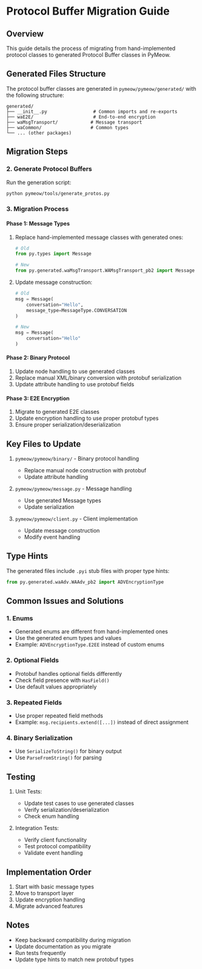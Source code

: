 # Protocol Buffer Migration Guide

## Overview

This guide details the process of migrating from hand-implemented protocol classes to generated Protocol Buffer classes in PyMeow.

## Generated Files Structure

The protocol buffer classes are generated in `pymeow/pymeow/generated/` with the following structure:

```
generated/
├── __init__.py                 # Common imports and re-exports
├── waE2E/                      # End-to-end encryption
├── waMsgTransport/            # Message transport
├── waCommon/                  # Common types
└── ... (other packages)
```

## Migration Steps

### 2. Generate Protocol Buffers

Run the generation script:
```bash
python pymeow/tools/generate_protos.py
```

### 3. Migration Process

#### Phase 1: Message Types
1. Replace hand-implemented message classes with generated ones:
   ```python
   # Old
   from py.types import Message

   # New
   from py.generated.waMsgTransport.WAMsgTransport_pb2 import Message
   ```

2. Update message construction:
   ```python
   # Old
   msg = Message(
       conversation="Hello",
       message_type=MessageType.CONVERSATION
   )

   # New
   msg = Message(
       conversation="Hello"
   )
   ```

#### Phase 2: Binary Protocol
1. Update node handling to use generated classes
2. Replace manual XML/binary conversion with protobuf serialization
3. Update attribute handling to use protobuf fields

#### Phase 3: E2E Encryption
1. Migrate to generated E2E classes
2. Update encryption handling to use proper protobuf types
3. Ensure proper serialization/deserialization

## Key Files to Update

1. `pymeow/pymeow/binary/` - Binary protocol handling
   - Replace manual node construction with protobuf
   - Update attribute handling

2. `pymeow/pymeow/message.py` - Message handling
   - Use generated Message types
   - Update serialization

3. `pymeow/pymeow/client.py` - Client implementation
   - Update message construction
   - Modify event handling

## Type Hints

The generated files include `.pyi` stub files with proper type hints:

```python
from py.generated.waAdv.WAAdv_pb2 import ADVEncryptionType
```

## Common Issues and Solutions

### 1. Enums
- Generated enums are different from hand-implemented ones
- Use the generated enum types and values
- Example: `ADVEncryptionType.E2EE` instead of custom enums

### 2. Optional Fields
- Protobuf handles optional fields differently
- Check field presence with `HasField()`
- Use default values appropriately

### 3. Repeated Fields
- Use proper repeated field methods
- Example: `msg.recipients.extend([...])` instead of direct assignment

### 4. Binary Serialization
- Use `SerializeToString()` for binary output
- Use `ParseFromString()` for parsing

## Testing

1. Unit Tests:
   - Update test cases to use generated classes
   - Verify serialization/deserialization
   - Check enum handling

2. Integration Tests:
   - Verify client functionality
   - Test protocol compatibility
   - Validate event handling

## Implementation Order

1. Start with basic message types
2. Move to transport layer
3. Update encryption handling
4. Migrate advanced features

## Notes

- Keep backward compatibility during migration
- Update documentation as you migrate
- Run tests frequently
- Update type hints to match new protobuf types

